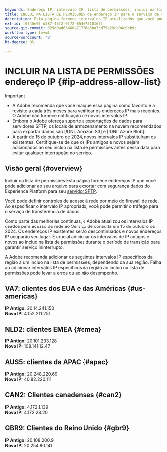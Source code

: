 ```yaml
---
keywords: Endereço IP, intervalo IP, lista de permissões, inclui na lista de permissões, Serviço de consulta, acesso à rede
title: INCLUI NA LISTA DE PERMISSÕES de endereço IP para o serviço de consulta
description: Esta página fornece intervalos IP atualizados que você pode adicionar ao incluo na lista de permissões para obter acesso seguro ao Serviço de consulta.
exl-id: f6745e0f-d387-45f2-9f72-054e721016ff
source-git-commit: 029d0ad63460a71770e5ba3cd75a29cb04c0cb9c
workflow-type: tm+mt
source-wordcount: '0'
ht-degree: 0%

---
```


# INCLUIR NA LISTA DE PERMISSÕES endereço IP {#ip-address-allow-list}

>[!IMPORTANT]
>
> * A Adobe recomenda que você marque essa página como favorito e a revisite a cada três meses para verificar os endereços IP mais recentes. O Adobe não fornece notificação de novos intervalos IP.
> * Embora o Adobe ofereça suporte a exportações de dados para servidores SFTP, os locais de armazenamento na nuvem recomendados para exportar dados são [!DNL Amazon S3] e [!DNL Azure Blob].
> * A partir de 15 de outubro de 2024, novos intervalos IP substituíram os existentes. Certifique-se de que os IPs antigos e novos sejam adicionados ao seu incluo na lista de permissões antes dessa data para evitar qualquer interrupção no serviço.

## Visão geral {#overview}

Incluir na lista de permissões Esta página fornece endereços IP que você pode adicionar ao seu arquivo para exportar com segurança dados do Experience Platform para seu [servidor SFTP](../destinations/catalog/cloud-storage/sftp.md).

Você pode definir controles de acesso à rede por meio do firewall de rede. Ao especificar o intervalo IP apropriado, você pode permitir o tráfego para o serviço de transferência de dados.

Como parte das melhorias contínuas, o Adobe atualizou os intervalos IP usados para acesso de rede ao Serviço de consulta em 15 de outubro de 2024. Os endereços IP existentes serão descontinuados e novos endereços IP ocuparão seu lugar. É crucial adicionar os intervalos de IP antigos e novos ao incluo na lista de permissões durante o período de transição para garantir serviço ininterrupto.

A Adobe recomenda adicionar os seguintes intervalos IP específicos da região a um incluo na lista de permissões, dependendo da sua região. Falha ao adicionar intervalos IP específicos da região ao incluo na lista de permissões pode levar a erros ou ao não desempenho.

## VA7: clientes dos EUA e das Américas {#us-americas}

**IP Antigo:** 20.14.241.153\
**Novo IP:** 4.152.211.251

## NLD2: clientes EMEA {#emea}

**IP Antigo:** 20.101.233.128\
**Novo IP:** 108.141.12.47

## AUS5: clientes da APAC {#apac}

**IP Antigo:** 20.248.220.69\
**Novo IP:** 40.82.220.111

## CAN2: Clientes canadenses {#can2}

**IP Antigo:** 4.172.1.139\
**Novo IP:** 4.172.28.20

## GBR9: Clientes do Reino Unido {#gbr9}

**IP Antigo:** 20.108.200.9\
**Novo IP:** 20.254.80.141

